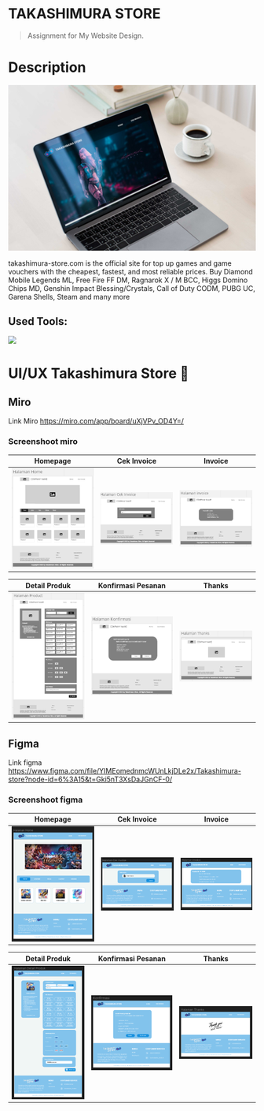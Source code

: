 # TAKASHIMURA STORE

> Assignment for My Website Design.

# Description

![mockup](assets/mockup-1.jpg)

takashimura-store.com is the official site for top up games and game vouchers with the cheapest, fastest, and most reliable prices. Buy Diamond Mobile Legends ML, Free Fire FF DM, Ragnarok X / M BCC, Higgs Domino Chips MD, Genshin Impact Blessing/Crystals, Call of Duty CODM, PUBG UC, Garena Shells, Steam and many more

## Used Tools:

[![](https://skillicons.dev/icons?i=git,github,vscode,figma,html,css,javascript)]()

# UI/UX Takashimura Store 🎨

## Miro

Link Miro <https://miro.com/app/board/uXjVPv_OD4Y=/>

### Screenshoot miro

|             **Homepage**              |                       **Cek Invoice**                       |                     **Invoice**                     |
| :-----------------------------------: | :---------------------------------------------------------: | :-------------------------------------------------: |
| ![Home](/assets/miro-mockup/home.png) | ![cek invoice](/assets/miro-mockup/halaman-cek-invoice.png) | ![invoice](/assets/miro-mockup/halaman-invoice.png) |

|                        **Detail Produk**                        |                      **Konfirmasi Pesanan**                       |                    **Thanks**                     |
| :-------------------------------------------------------------: | :---------------------------------------------------------------: | :-----------------------------------------------: |
| ![detail produk](/assets/miro-mockup/halaman-detail-produk.png) | ![konfirmasi pesanan](/assets/miro-mockup/halaman-konfirmasi.png) | ![thanks](/assets/miro-mockup/halaman-thanks.png) |

## Figma

Link figma <https://www.figma.com/file/YIMEomednmcWUnLkjDLe2x/Takashimura-store?node-id=6%3A15&t=Gki5nT3XsDaJGnCF-0/>

### Screenshoot figma

|                  **Homepage**                  |                       **Cek Invoice**                        |                     **Invoice**                      |
| :--------------------------------------------: | :----------------------------------------------------------: | :--------------------------------------------------: |
| ![Home](/assets/figma-mockup/halaman-home.png) | ![cek invoice](/assets/figma-mockup/halaman-cek-invoice.png) | ![invoice](/assets/figma-mockup/halaman-invoice.png) |

|                        **Detail Produk**                         |                       **Konfirmasi Pesanan**                       |                     **Thanks**                     |
| :--------------------------------------------------------------: | :----------------------------------------------------------------: | :------------------------------------------------: |
| ![detail produk](/assets/figma-mockup/halaman-detail-produk.png) | ![konfirmasi pesanan](/assets/figma-mockup/halaman-konfirmasi.png) | ![thanks](/assets/figma-mockup/halaman-thanks.png) |
